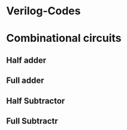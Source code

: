 # Verilog-Codes
# Combinational circuits
## Half adder
## Full adder
## Half Subtractor
## Full Subtractr
